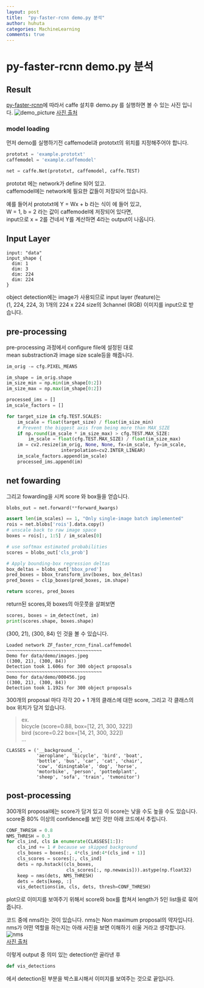 ```yaml
---
layout: post
title:  "py-faster-rcnn demo.py 분석"
author: huhuta
categories: MachineLearning
comments: true
---
```


# py-faster-rcnn demo.py 분석

## Result
[py-faster-rcnn](https://github.com/rbgirshick/py-faster-rcnn)에 따라서 caffe 설치후 demo.py 를 실행하면 볼 수 있는 사진 입니다.
![demo_picture](https://turbosnu.files.wordpress.com/2017/05/faster_rcnn_tensorflow.png?w=656)
[사진 출처](https://turbosnu.files.wordpress.com/2017/05/faster_rcnn_tensorflow.png?w=656)

### model loading

먼저 demo를 실행하기전 caffemodel과 prototxt의 위치를 지정해주어야 합니다.
```python
prototxt = 'example.prototxt'
caffemodel = 'example.caffemodel'

net = caffe.Net(prototxt, caffemodel, caffe.TEST)
```

prototxt 에는 network가 define 되어 있고.  
caffemodel에는 network에 필요한 값들이 저장되어 있습니다. 

예를 들어서
prototxt에 Y = Wx + b 라는 식이 에 들어 있고,  
W = 1, b = 2 라는 값이 caffemodel에 저장되어 있다면,  
input으로 x = 2를 건네서 Y를 계산하면 4라는 output이 나옵니다.  

## Input Layer
```
input: "data"
input_shape {
  dim: 1
  dim: 3
  dim: 224
  dim: 224
}

```
object detection에는 image가 사용되므로 input layer (feature)는  
(1, 224, 224, 3) 1개의 224 x 224 size의 3channel (RGB) 이미지를 input으로 받습니다.

## pre-processing

pre-processing 과정에서 configure file에 설정된 대로  
mean substraction과 image size scale등을 해줍니다.
```python
im_orig -= cfg.PIXEL_MEANS

im_shape = im_orig.shape
im_size_min = np.min(im_shape[0:2])
im_size_max = np.max(im_shape[0:2])

processed_ims = []
im_scale_factors = []

for target_size in cfg.TEST.SCALES:
    im_scale = float(target_size) / float(im_size_min)
    # Prevent the biggest axis from being more than MAX_SIZE
    if np.round(im_scale * im_size_max) > cfg.TEST.MAX_SIZE:
        im_scale = float(cfg.TEST.MAX_SIZE) / float(im_size_max)
    im = cv2.resize(im_orig, None, None, fx=im_scale, fy=im_scale,
                    interpolation=cv2.INTER_LINEAR)
    im_scale_factors.append(im_scale)
    processed_ims.append(im)
```

## net fowarding
그리고 fowarding을 시켜 score 와 box들을 얻습니다.

```python
blobs_out = net.forward(**forward_kwargs)

assert len(im_scales) == 1, "Only single-image batch implemented"
rois = net.blobs['rois'].data.copy()
# unscale back to raw image space
boxes = rois[:, 1:5] / im_scales[0]

# use softmax estimated probabilities
scores = blobs_out['cls_prob']

# Apply bounding-box regression deltas
box_deltas = blobs_out['bbox_pred']
pred_boxes = bbox_transform_inv(boxes, box_deltas)
pred_boxes = clip_boxes(pred_boxes, im.shape)

return scores, pred_boxes
```

return된 scores,와 boxes의 아웃풋을 살펴보면 
```python
scores, boxes = im_detect(net, im)
print(scores.shape, boxes.shape)
```

(300, 21), (300, 84) 인 것을 볼 수 있습니다.
```
Loaded network ZF_faster_rcnn_final.caffemodel
~~~~~~~~~~~~~~~~~~~~~~~~~~~~~~~~~~~
Demo for data/demo/images.jpeg
((300, 21), (300, 84))
Detection took 1.606s for 300 object proposals
~~~~~~~~~~~~~~~~~~~~~~~~~~~~~~~~~~~
Demo for data/demo/000456.jpg
((300, 21), (300, 84))
Detection took 1.192s for 300 object proposals
```

300개의 proposal 마다 각각 20 + 1 개의 클래스에 대한 score, 그리고 각 클래스의 box 위치가
담겨 있습니다.

>ex.  
>bicycle (score=0.88, box=[12, 21, 300, 322])  
>bird (score=0.22 box=[14, 21, 300, 322])  
>...
```
CLASSES = ('__background__',
           'aeroplane', 'bicycle', 'bird', 'boat',
           'bottle', 'bus', 'car', 'cat', 'chair',
           'cow', 'diningtable', 'dog', 'horse',
           'motorbike', 'person', 'pottedplant',
           'sheep', 'sofa', 'train', 'tvmonitor')
```

## post-processing
300개의 proposal에는 score가 담겨 있고 이 score는 낮을 수도 높을 수도 있습니다.  
score중 80% 이상의 confidence를 보인 것만 아래 코드에서 추립니다.
```python
CONF_THRESH = 0.8
NMS_THRESH = 0.3
for cls_ind, cls in enumerate(CLASSES[1:]):
    cls_ind += 1 # because we skipped background
    cls_boxes = boxes[:, 4*cls_ind:4*(cls_ind + 1)]
    cls_scores = scores[:, cls_ind]
    dets = np.hstack((cls_boxes,
                      cls_scores[:, np.newaxis])).astype(np.float32)
    keep = nms(dets, NMS_THRESH)
    dets = dets[keep, :]
    vis_detections(im, cls, dets, thresh=CONF_THRESH)
```

plot으로 이미지를 보여주기 위해서 score와 box를 합쳐서 length가 5인 list들로 묶어줍니다.  
  
코드 중에 nms라는 것이 있습니다. nms는 Non maximum proposal의 약자입니다.  
nms가 어떤 역할을 하는지는 아래 사진을 보면 이해하기 쉬울 거라고 생각합니다.  
![nms](https://www.mpi-inf.mpg.de/fileadmin/_processed_/7/f/csm_teaser_2017_cvpr_gnet_df007dc3b7.png)  
[사진 출처](https://www.mpi-inf.mpg.de/fileadmin/_processed_/7/f/csm_teaser_2017_cvpr_gnet_df007dc3b7.png)

이렇게 output 중 의미 있는 detection만 골라낸 후   
```python
def vis_detections
```
에서 detection된 부분을 박스표시해서 이미지를 보여주는 것으로 끝입니다.
